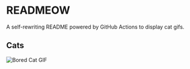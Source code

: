 # READMEOW

A self-rewriting README powered by GitHub Actions to display cat gifs.

## Cats

![Bored Cat GIF](https://media2.giphy.com/media/v1.Y2lkPTlhY2QwMmRhM2t0b3ZjcDU3dGo2bTJkemhpb3h3aDA0eHgwYjFkdHRyMWxqeTQ1aCZlcD12MV9naWZzX3NlYXJjaCZjdD1n/mlvseq9yvZhba/200.gif)
